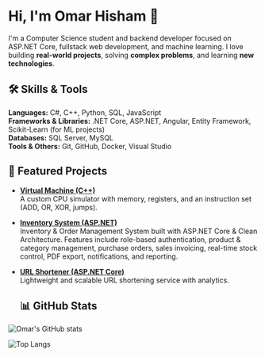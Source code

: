 # Hi, I'm Omar Hisham 👋

I'm a Computer Science student and backend developer focused on ASP.NET Core, fullstack web development, and machine learning. I love building **real-world projects**, solving **complex problems**, and learning **new technologies**.


## 🛠 Skills & Tools

**Languages:** C#, C++, Python, SQL, JavaScript  
**Frameworks & Libraries:** .NET Core, ASP.NET, Angular, Entity Framework, Scikit-Learn (for ML projects)  
**Databases:** SQL Server, MySQL  
**Tools & Others:** Git, GitHub, Docker, Visual Studio  



## 🚀 Featured Projects

- **[Virtual Machine (C++)](https://github.com/Oh011/Machine-simulator)**  
  A custom CPU simulator with memory, registers, and an instruction set (ADD, OR, XOR, jumps).  

- **[Inventory System (ASP.NET)](https://github.com/Oh011/Inventory_system)**  
Inventory & Order Management System built with ASP.NET Core & Clean Architecture. Features include role-based authentication, product & category management, purchase orders, sales invoicing, real-time stock control, PDF export, notifications, and reporting.

- **[URL Shortener (ASP.NET Core)](https://github.com/Oh011/url-shortener)**  
  Lightweight and scalable URL shortening service with analytics.


  ## 📊 GitHub Stats
![Omar's GitHub stats](https://github-readme-stats.vercel.app/api?username=Oh011&show_icons=true&theme=radical)


![Top Langs](https://github-readme-stats.vercel.app/api/top-langs/?username=Oh011&layout=compact&theme=radical)




<!--
**Oh011/Oh011** is a ✨ _special_ ✨ repository because its `README.md` (this file) appears on your GitHub profile.

Here are some ideas to get you started:

- 🔭 I’m currently working on ...
- 🌱 I’m currently learning ...
- 👯 I’m looking to collaborate on ...
- 🤔 I’m looking for help with ...
- 💬 Ask me about ...
- 📫 How to reach me: ...
- 😄 Pronouns: ...
- ⚡ Fun fact: ...
-->
